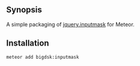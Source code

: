 ## Synopsis

A simple packaging of [jquery.inputmask](https://github.com/RobinHerbots/jquery.inputmask) for Meteor.

## Installation

	meteor add bigdsk:inputmask
